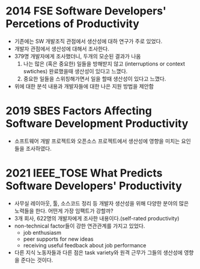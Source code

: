 # 2014 FSE Software Developers' Percetions of Productivity

* 기존에는 SW 개발조직 관점에서 생산성에 대하 연구가 주로 있었다.
* 개발자 관점에서 생산성에 대해서 조사한다.
* 379명 개발자에게 조사했더니, 두개의 모순된 결과가 나옴
  1. 나는 많은 (혹은 중요한) 일들을 방해받지 않고 (interruptions or context swtiches) 완료했을때 생산성이 있다고 느꼈다.
  2. 중요한 일들을 스위칭해가면서 일을 할때 생산성이 있다고 느꼈다. 
* 위에 대한 분석 내용과 개발자들에 대한 나은 지원 방법을 제안함

# 2019 SBES Factors Affecting Software Development Productivity
* 소프트웨어 개발 프로젝트와 오픈소스 프로젝트에서 생산성에 영향을 미치는 요인들을 조사하였다. 

# 2021 IEEE_TOSE What Predicts Software Developers' Productivity
* 사무실 레이아웃, 툴, 소스코드 정리 등 개발자 생산성을 위해 다양한 분야의 많은 노력들을 한다. 어떤게 가장 임팩트가 강할까?
* 3개 회사, 622명의 개발자에게 조사한 내용이다.(self-rated productivity)
* non-technical factor들이 강한 연관관계를 가지고 있었다. 
   - job enthusiasm
   - peer supports for new ideas
   - receiving useful feedback about job performance
* 다른 지식 노동자들과 다른 점은 task variety와 원격 근무가 그들의 생산성에 영향을 준다는 것이다. 
